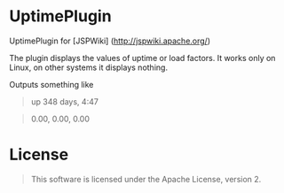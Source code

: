 # UptimePlugin
UptimePlugin for [JSPWiki] (http://jspwiki.apache.org/) 

The plugin displays the values of uptime or load factors.
It works only on Linux, on other systems it displays nothing.

Outputs something like 
> up 348 days, 4:47

> 0.00, 0.00, 0.00 

# License

> This software is licensed under the Apache License, version 2.
